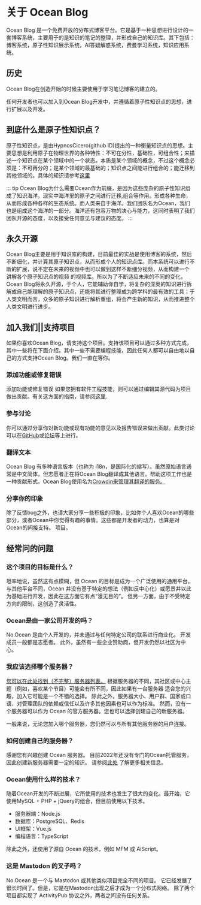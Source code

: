 # 关于 Ocean Blog

Ocean Blog 是一个免费开放的分布式博客平台。它是基于一种思想进行设计的一套博客系统，主要用于的是知识的笔记的整理，并形成自己的知识库。其下包括：博客系统，原子性知识展示系统，AI答疑解惑系统，费曼学习系统，知识应用系统。


## 历史

Ocean Blog在创造开始的时候主要使用于学习笔记博客的建立的。

任何开发者也可以加入到Ocean Blog开发中，并遵循着原子性知识点的思想，进行扩展以及开发。

## 到底什么是原子性知识点？

原子性知识点，是由HypnosCicero(github ID)提出的一种衡量知识点的思想。主要思想是利用原子在物理世界的各种特性：不可在分性，基础性，可组合性；来描述一个知识点在某个领域中的一个状态。本质是某个领域的概念，不过这个概念必须是：不可再分的；是某个领域的最基础的；知识点之间能进行组合的；能迁移到其他领域的。具体的知识请参考[这里](~)<!--这里补充连接变化-->

::: tip
Ocean Blog为什么需要Ocean作为前缀，是因为这些庞杂的原子性知识组成了知识海洋。现实中海洋里的原子之间进行迁移,组合等作用。形成各种生命，从而形成各种各样的生态系统。而人类来自于海洋。我们团队名为Ocean，我们也是组成这个海洋的一部分。海洋还有包容万物的决心与能力，这同时表明了我们团队开源的态度，以及接受任何意见与建议的态度。
:::


## 永久开源
Ocean Blog主要是用于知识库的构建，目前最佳的实战是使用博客的系统，然后不断细化，并计算其原子知识点，从而形成个人的知识点库。而本系统可以进行不断的扩展，说不定在未来的视频中也可以做到这样不断细分视频，从而构建一个 讲解各个原子知识点的视频 的视频库。所以为了不断适应未来的不同的变化，Ocean Blog将永久开源，于个人，它能辅助你自学，将复杂的深奥的知识进行拆解成自己能理解的原子知识点，还能将其进行整理成为跨学科的最有效的工具；于人类文明而言，众多的原子知识进行解析重组，将会产生新的知识，从而推进整个人类文明进行进步。



## 加入我们||支持项目
如果你喜欢Ocean Blog，请支持这个项目。支持该项目可以通过多种方式完成，其中一些将在下面介绍。其中一些不需要编程技能，因此任何人都可以自由地以自己的方式支持Ocean Blog。我们一直在等你。

### 添加功能或修复错误
添加功能或修复错误 如果您拥有软件工程技能，则可以通过编辑其源代码为项目做出贡献。有关这方面的指南，请参阅[这里](https://github.com/Ocean-dev/Ocean/blob/develop/CONTRIBUTING.md).
<!--TODO 将连接地址进行更换-->

### 参与讨论
你可以通过分享你对新功能或现有功能的意见以及报告错误来做出贡献。此类讨论可以在[GitHub](https://github.com/Ocean-dev)或[论坛](https://forum.Ocean.io/)等上进行。
<!--TODO 将连接地址进行更换-->

### 翻译文本
 Ocean Blog 有多种语言版本（也称为 i18n，是国际化的缩写）。虽然原始语言通常是中文简体，但志愿者正在将Ocean Blog翻译成其他语言。帮助这项工作也是一种贡献形式。Ocean Blog使用名为[Crowdin来管理其翻译的服务。](https://crowdin.com/project/Ocean)
<!--TODO 更换地址-->

### 分享你的印象
除了反馈bug之外，也请大家分享一些积极的印象，比如你个人喜欢Ocean的哪些部分，或者Ocean中你觉得有趣的事情。这些都是开发者的动力，也算是对Ocean的间接支持。 项目。

## 经常问的问题
### 这个项目的目标是什么？
坦率地说，虽然这有点模糊，但 Ocean 的目标是成为一个广泛使用的通用平台。 与其他平台不同，Ocean 并没有基于特定的想法（例如反中心化）或愿景并以此为基础进行开发，因此在这方面它有点“漫无目的”。 但另一方面，由于不受特定方向的限制，这创造了灵活性。


### Ocean是由一家公司开发的吗？
No.Ocean 是由个人开发的，并未通过与任何特定公司的联系进行商业化。 开发成员一般都是志愿者。 此外，虽然有一些企业赞助商，但开发仍然以社区为中心。

### 我应该选择哪个服务器？
[您可以在此处找到（不完整）服务器列表。](../instances.md) 根据服务器的不同，其社区或中心主题（例如，喜欢某个节目）可能会有所不同，因此如果有一台服务器 适合您的兴趣，加入它可能是一个不错的选择。 除此之外，服务器大小、用户群、国家或口语、对管理团队的依赖或信任以及许多其他因素也可以作为标准。 然而，没有一个服务器可以作为 Ocean 的官方服务器。您也可以选择创建自己的新服务器。

一般来说，无论您加入哪个服务器，您仍然可以与所有其他服务器的用户连接。

### 如何创建自己的服务器？
感谢您有兴趣创建 Ocean 服务器。 目前2022年还没有专门的Ocean托管服务，因此创建新服务器需要一定的知识。 请参阅[此处](./install.md) 了解更多相关信息。

### Ocean使用什么样的技术？
随着Ocean开发的不断进展，它所使用的技术也发生了很大的变化。最开始，它使用MySQL + PHP + jQuery的组合，但目前使用以下技术。
- 服务器端：Node.js
- 数据库：PostgreSQL、Redis
- UI框架：Vue.js
- 编程语言：TypeScript

除此之外，还使用了源自 Ocean 的技术，例如 MFM 或 AiScript。

### 这是 Mastodon 的叉子吗？
No.Ocean 是一个与 Mastodon 或其他类似项目完全不同的项目。 它已经发展了很长时间了。但是，它是在Mastodon出现之后才成为一个分布式网络。 除了两个项目都实现了 ActivityPub 协议之外，两者之间没有任何关系。
